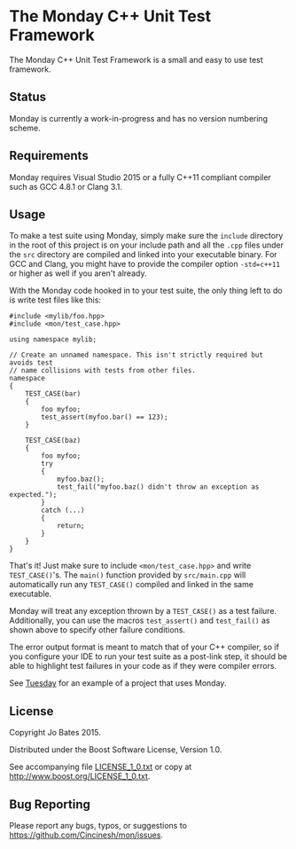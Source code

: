 The Monday C++ Unit Test Framework
==================================
The Monday C++ Unit Test Framework is a small and easy to use test framework.

Status
------
Monday is currently a work-in-progress and has no version numbering scheme.

Requirements
------------
Monday requires Visual Studio 2015 or a fully C++11 compliant compiler such as
GCC 4.8.1 or Clang 3.1.

Usage
-----
To make a test suite using Monday, simply make sure the `include` directory in
the root of this project is on your include path and all the `.cpp` files under
the `src` directory are compiled and linked into your executable binary. For GCC
and Clang, you might have to provide the compiler option `-std=c++11` or higher
as well if you aren't already.

With the Monday code hooked in to your test suite, the only thing left to do is
write test files like this:

~~~{.cpp}
#include <mylib/foo.hpp>
#include <mon/test_case.hpp>

using namespace mylib;

// Create an unnamed namespace. This isn't strictly required but avoids test
// name collisions with tests from other files.
namespace
{
    TEST_CASE(bar)
    {
        foo myfoo;
        test_assert(myfoo.bar() == 123);
    }
    
    TEST_CASE(baz)
    {
        foo myfoo;
        try
        {
            myfoo.baz();
            test_fail("myfoo.baz() didn't throw an exception as expected.");
        }
        catch (...)
        {
            return;
        }
    }
}
~~~

That's it! Just make sure to include `<mon/test_case.hpp>` and write
`TEST_CASE()`'s. The `main()` function provided by `src/main.cpp` will
automatically run any `TEST_CASE()` compiled and linked in the same executable.

Monday will treat any exception thrown by a `TEST_CASE()` as a test failure.
Additionally, you can use the macros `test_assert()` and `test_fail()` as shown
above to specify other failure conditions.

The error output format is meant to match that of your C++ compiler, so if you
configure your IDE to run your test suite as a post-link step, it should be able
to highlight test failures in your code as if they were compiler errors.

See [Tuesday](https://github.com/Cincinesh/tue) for an example of a project that
uses Monday.

License
-------
Copyright Jo Bates 2015.

Distributed under the Boost Software License, Version 1.0.

See accompanying file [LICENSE_1_0.txt](LICENSE_1_0.txt) or copy at
http://www.boost.org/LICENSE_1_0.txt.

Bug Reporting
-------------
Please report any bugs, typos, or suggestions to
https://github.com/Cincinesh/mon/issues.
